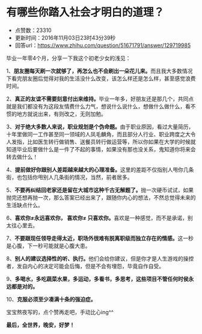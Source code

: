 # 有哪些你踏入社会才明白的道理？
- 点赞数：23310
- 更新时间：2016年11月03日23时43分39秒
- 回答url：https://www.zhihu.com/question/51671791/answer/129719985
<body>
 <p data-pid="zPXrpB9i">毕业一年零4个月，分享一下我这个初老少女的浅见：</p>
 <p data-pid="U__amb-9">1、<b>朋友圈每天刷一次就够了，再怎么也不会刷出一朵花儿来。</b>而且我大多数情况下看完朋友圈后觉得对我的生活没什么改变，该怎么样还是怎么样，甚至感觉浪费时间。</p>
 <p data-pid="Y-wP1Bp4">2、<b>真正的友谊不需要刻意付出来维持。</b>毕业一年多，好朋友还是那几个，共同点就是我们都没有为这段友情费什么力气，想说什么说什么，想做什么做什么，看不惯的地方就说出来，有则改之，无则加勉。</p>
 <p data-pid="6WgiICea">3、<b>对于绝大多数人来说，职业规划是个伪命题。</b>由于职业原因，看过大量简历，十年里做同一工作甚至同一领域的人凤毛麟角，而且部分人行业、职业跨度之大令人发指，比如医生转行做销售、送餐员转行做运营等，所以你如果在大学的时候就知道毕业后要做什么是一件了不起的事情，如果没有那也没关系，鬼知道你将来会转去做什么！</p>
 <p data-pid="s41flaxR">4、<b>提前做好你跟别人差距越来越大的心理准备。</b>这里的差距不仅指别人甩你几条街，也包括你甩别人几条街的情况，当然，前者居多。</p>
 <p data-pid="4PExb7OQ">5、<b>不要再纠结回老家还是留在大城市这种千古无解题了。</b>抛一次硬币试试，如果抛完还想再抛一次，那么答案已经出来了，跟随你内心的想法，不然总觉得未来的生活缺点什么。</p>
 <p data-pid="kgmr8ypY">6、<b>喜欢你≠永远喜欢你， 喜欢你≠ 只喜欢你。</b>喜欢是一种感觉，而不是承诺，别太往心里去。</p>
 <p data-pid="hNPeXEUS">7、<b>不要跟现任领导走得太近，职场外很难有脱离职级而独立存在的情感。</b>这一秒是心腹，下一秒可能就是心腹大患。</p>
 <p data-pid="uqzkX_Lz">8、<b>别人的建议选择性的听、执行。</b>他们会给你建议，但是你才是人生游戏的操控者，发自内心的决定可能会后悔，但是不会有埋怨，毕竟自作自受。</p>
 <p data-pid="8dbiZBLe">9、<b>多喝水，多吃蔬菜水果，多运动，多看书，多思考，这些项目不管任何时侯永远都是对的。</b></p>
 <p data-pid="ipiFNkur">10、<b>克服必须至少凑满十条的强迫症。</b></p>
 <p data-pid="Z_rDa6Vg">宝宝熬夜写的，点个赞再走吧，手动比心ing^^</p>
 <p data-pid="IdKxLqeN"><b>最后，全世界，晚安，好梦！</b></p>
</body>